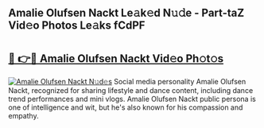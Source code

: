 ## Amalie Olufsen Nackt Le𝚊k𝚎d N𝚞𝚍e - Part-taZ Vid𝚎o Photos Le𝚊ks fCdPF

# <h2><a href="http://fb304d.evod.top/?m=Amalie+Olufsen+Nackt">🔗 👉🔴 Amalie Olufsen Nackt Vid𝚎o Ph𝚘t𝚘s</a></h2>

[![Amalie Olufsen Nackt N𝚞d𝚎s](https://i.imgur.com/8V9OHl7.gif)](http://fb304d.evod.top/?m=Amalie+Olufsen+Nackt)
Social media personality Amalie Olufsen Nackt, recognized for sharing lifestyle and dance content, including dance trend performances and mini vlogs. Amalie Olufsen Nackt public persona is one of intelligence and wit, but he's also known for his compassion and empathy. 
